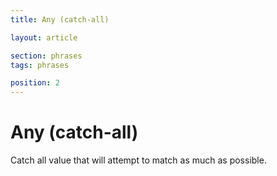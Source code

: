 ```yaml
---
title: Any (catch-all)

layout: article

section: phrases
tags: phrases

position: 2
---
```


# Any (catch-all)

Catch all value that will attempt to match as much as possible.
